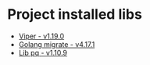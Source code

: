 # Project installed libs

-   [Viper - v1.19.0](https://github.com/spf13/viper)
-   [Golang migrate - v4.17.1](https://github.com/golang-migrate/migrate)
-   [Lib pq - v1.10.9](https://github.com/lib/pq)
